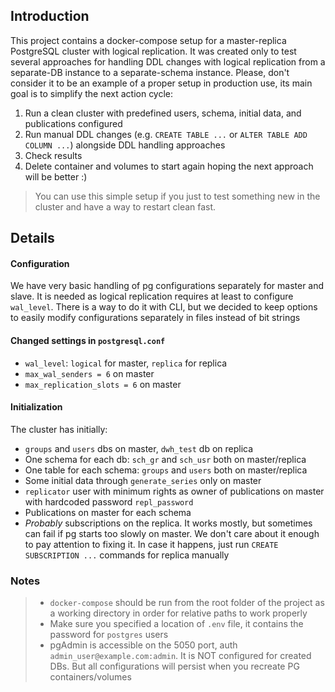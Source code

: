 ## Introduction
This project contains a docker-compose setup for a master-replica PostgreSQL cluster with logical replication. 
It was created only to test several approaches for handling DDL changes with logical replication from a separate-DB instance to a separate-schema instance.
Please, don't consider it to be an example of a proper setup in production use, its main goal is to simplify the next action cycle:
1. Run a clean cluster with predefined users, schema, initial data, and publications configured
2. Run manual DDL changes (e.g. `CREATE TABLE ...` or `ALTER TABLE ADD COLUMN ...`) alongside DDL handling approaches
3. Check results
4. Delete container and volumes to start again hoping the next approach will be better :)

> You can use this simple setup if you just to test something new in the cluster and have a way to restart clean fast.

## Details
#### Configuration
We have very basic handling of pg configurations separately for master and slave.
It is needed as logical replication requires at least to configure `wal_level`. 
There is a way to do it with CLI, but we decided to keep options to easily modify configurations separately in files instead of bit strings

#### Changed settings in `postgresql.conf`
- `wal_level`: `logical` for master, `replica` for replica
- `max_wal_senders = 6` on master
- `max_replication_slots = 6` on master

#### Initialization

The cluster has initially: 
- `groups` and `users` dbs on master, `dwh_test` db on replica
- One schema for each db: `sch_gr` and `sch_usr` both on master/replica
- One table for each schema: `groups` and `users` both on master/replica
- Some initial data through `generate_series` only on master
- `replicator` user with minimum rights as owner of publications on master with hardcoded password `repl_password`
- Publications on master for each schema
- _Probably_ subscriptions on the replica. It works mostly, but sometimes can fail if pg starts too slowly on master.
We don't care about it enough to pay attention to fixing it. In case it happens, just run 
`CREATE SUBSCRIPTION ...` commands for replica manually

### Notes 
> - `docker-compose` should be run from the root folder of the project as a working directory in order for relative paths to work properly
> - Make sure you specified a location of `.env` file, it contains the password for `postgres` users 
> - pgAdmin is accessible on the 5050 port, auth `admin_user@example.com:admin`. It is NOT configured for created DBs.
> But all configurations will persist when you recreate PG containers/volumes
